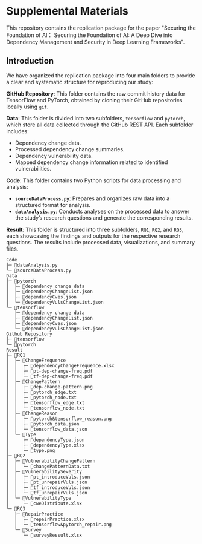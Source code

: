 # Supplemental Materials

This repository contains the replication package for the paper "Securing the Foundation of AI： Securing the Foundation of AI: A Deep Dive into Dependency Management and Security in Deep Learning Frameworks".

## Introduction

We have organized the replication package into four main folders to provide a clear and systematic structure for reproducing our study:

**GitHub Repository**:
This folder contains the raw commit history data for TensorFlow and PyTorch, obtained by cloning their GitHub repositories locally using `git`.

**Data**:
This folder is divided into two subfolders, `tensorflow` and `pytorch`, which store all data collected through the GitHub REST API. Each subfolder includes:

- Dependency change data.
- Processed dependency change summaries.
- Dependency vulnerability data.
- Mapped dependency change information related to identified vulnerabilities.

**Code**:
This folder contains two Python scripts for data processing and analysis:

- **`sourceDataProcess.py`**: Prepares and organizes raw data into a structured format for analysis.
- **`dataAnalysis.py`**: Conducts analyses on the processed data to answer the study’s research questions and generate the corresponding results.

**Result**:
This folder is structured into three subfolders, `RQ1`, `RQ2`, and `RQ3`, each showcasing the findings and outputs for the respective research questions. The results include processed data, visualizations, and summary files.

```
Code
├─ 📄dataAnalysis.py
└─ 📄sourceDataProcess.py
Data
├─ 📁pytorch
│  ├─ 📁dependency change data
│  ├─ 📄dependencyChangeList.json
│  ├─ 📄dependencyCves.json
│  └─ 📄dependencyVulsChangeList.json
└─ 📁tensorflow
   ├─ 📁dependency change data 
   ├─ 📄dependencyChangeList.json
   ├─ 📄dependencyCves.json
   └─ 📄dependencyVulsChangeList.json
Github Repository 
├─ 📁tensorflow
└─ 📁pytorch
Result
├─ 📁RQ1
│  ├─ 📁ChangeFrequence
│  │  ├─ 📄dependencyChangeFrequence.xlsx
│  │  ├─ 📄pt-dep-change-freq.pdf
│  │  └─ 📄tf-dep-change-freq.pdf
│  ├─ 📁ChangePattern
│  │  ├─ 📄dep-change-pattern.png
│  │  ├─ 📄pytorch_edge.txt
│  │  ├─ 📄pytorch_node.txt
│  │  ├─ 📄tensorflow_edge.txt
│  │  └─ 📄tensorflow_node.txt
│  ├─ 📁ChangeReason
│  │  ├─ 📄pytorch&tensorflow_reason.png
│  │  ├─ 📄pytorch_data.json
│  │  └─ 📄tensorflow_data.json
│  └─ 📁Type
│     ├─ 📄dependencyType.json
│     ├─ 📄dependencyType.xlsx
│     └─ 📄type.png
├─ 📁RQ2
│  ├─ 📁VulnerabilityChangePattern
│  │  └─ 📄changePatternData.txt
│  ├─ 📁VulnerabilitySeverity
│  │  ├─ 📄pt_introduceVuls.json
│  │  ├─ 📄pt_unrepairVuls.json
│  │  ├─ 📄tf_introduceVuls.json
│  │  └─ 📄tf_unrepairVuls.json
│  └─ 📁VulnerabilityType
│     └─ 📄cweDistribute.xlsx
└─ 📁RQ3
   ├─ 📁RepairPractice
   │  ├─ 📄repairPractice.xlsx
   │  └─ 📄tensorflow&pytorch_repair.png
   └─ 📁Survey
      └─ 📄surveyRessult.xlsx
```



